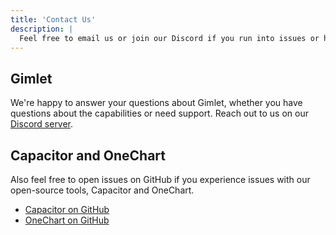 ```yaml
---
title: 'Contact Us'
description: |
  Feel free to email us or join our Discord if you run into issues or have feedback when you use Gimlet.
---
```


## Gimlet

We're happy to answer your questions about Gimlet, whether you have questions about the capabilities or need support. Reach out to us on our [Discord server](https://discord.com/invite/ZwQDxPkYzE).

## Capacitor and OneChart

Also feel free to open issues on GitHub if you experience issues with our open-source tools, Capacitor and OneChart.

- [Capacitor on GitHub](https://github.com/gimlet-io/capacitor)
- [OneChart on GitHub](https://github.com/gimlet-io/onechart)

